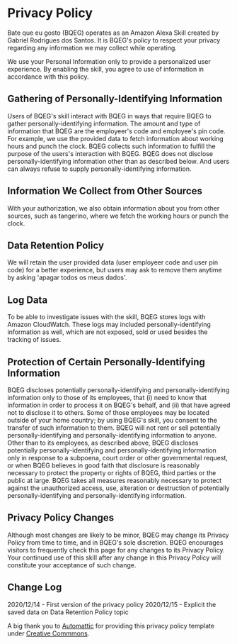 # Privacy Policy

Bate que eu gosto (BQEG) operates as an Amazon Alexa Skill created by Gabriel Rodrigues dos Santos. It is BQEG's policy to respect your privacy regarding any information we may collect while operating.

We use your Personal Information only to provide a personalized user experience. By enabling the skill, you agree to use of information in accordance with this policy.

## Gathering of Personally-Identifying Information

Users of BQEG's skill interact with BQEG in ways that require BQEG to gather personally-identifying information. The amount and type of information that BQEG are the employeer's code and employee's pin code. For example, we use the provided data to fetch information about working hours and punch the clock. BQEG collects such information to fulfill the purpose of the users's interaction with BQEG. BQEG does not disclose personally-identifying information other than as described below. And users can always refuse to supply personally-identifying information.

## Information We Collect from Other Sources

With your authorization, we also obtain information about you from other sources, such as tangerino, where we fetch the working hours or punch the clock.

## Data Retention Policy

We will retain the user provided data (user employeer code and user pin code) for a better experience, but users may ask to remove them anytime by asking 'apagar todos os meus dados'.

## Log Data

To be able to investigate issues with the skill, BQEG stores logs with Amazon CloudWatch. These logs may included personally-identifying information as well, which are not exposed, sold or used besides the tracking of issues.

## Protection of Certain Personally-Identifying Information

BQEG discloses potentially personally-identifying and personally-identifying information only to those of its employees, that (i) need to know that information in order to process it on BQEG's behalf, and (ii) that have agreed not to disclose it to others. Some of those employees may be located outside of your home country; by using BQEG's skill, you consent to the transfer of such information to them. BQEG will not rent or sell potentially personally-identifying and personally-identifying information to anyone. Other than to its employees, as described above, BQEG discloses potentially personally-identifying and personally-identifying information only in response to a subpoena, court order or other governmental request, or when BQEG believes in good faith that disclosure is reasonably necessary to protect the property or rights of BQEG, third parties or the public at large. BQEG takes all measures reasonably necessary to protect against the unauthorized access, use, alteration or destruction of potentially personally-identifying and personally-identifying information.

## Privacy Policy Changes

Although most changes are likely to be minor, BQEG may change its Privacy Policy from time to time, and in BQEG's sole discretion. BQEG encourages visitors to frequently check this page for any changes to its Privacy Policy. Your continued use of this skill after any change in this Privacy Policy will constitute your acceptance of such change.

## Change Log

2020/12/14 - First version of the privacy policy
2020/12/15 - Explicit the saved data on Data Retention Policy topic

A big thank you to [Automattic](https://automattic.com) for providing this privacy policy template under [Creative Commmons](https://creativecommons.org/licenses/by-sa/4.0/).
